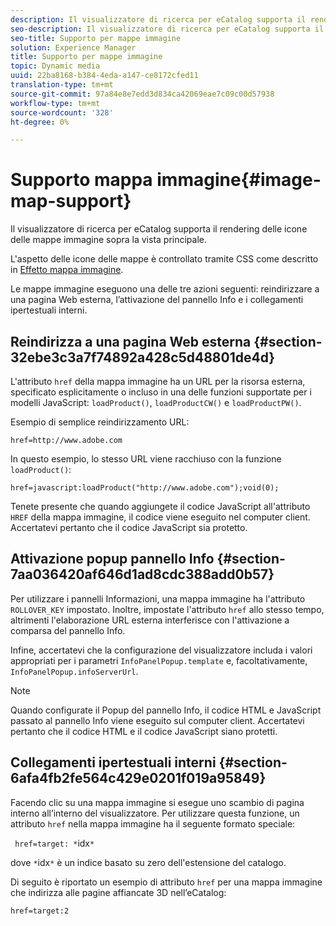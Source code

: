 ```yaml
---
description: Il visualizzatore di ricerca per eCatalog supporta il rendering delle icone delle mappe immagine sopra la vista principale.
seo-description: Il visualizzatore di ricerca per eCatalog supporta il rendering delle icone delle mappe immagine sopra la vista principale.
seo-title: Supporto per mappe immagine
solution: Experience Manager
title: Supporto per mappe immagine
topic: Dynamic media
uuid: 22ba8168-b384-4eda-a147-ce8172cfed11
translation-type: tm+mt
source-git-commit: 97a84e8e7edd3d834ca42069eae7c09c00d57938
workflow-type: tm+mt
source-wordcount: '328'
ht-degree: 0%

---
```



# Supporto mappa immagine{#image-map-support}

Il visualizzatore di ricerca per eCatalog supporta il rendering delle icone delle mappe immagine sopra la vista principale.

L&#39;aspetto delle icone delle mappe è controllato tramite CSS come descritto in [Effetto mappa immagine](../../c-html5-s7-aem-asset-viewers/c-html5-20-ecatalog-viewer-about/c-html5-20-ecatalog-viewer-customizingviewer/r-html5-ecatalog-viewer-20-customize-imagemapeffect.md#reference-261df27d1ed145c882b26b88e33a0289).

Le mappe immagine eseguono una delle tre azioni seguenti: reindirizzare a una pagina Web esterna, l’attivazione del pannello Info e i collegamenti ipertestuali interni.

## Reindirizza a una pagina Web esterna {#section-32ebe3c3a7f74892a428c5d48801de4d}

L&#39;attributo `href` della mappa immagine ha un URL per la risorsa esterna, specificato esplicitamente o incluso in una delle funzioni supportate per i modelli JavaScript: `loadProduct()`, `loadProductCW()` e `loadProductPW()`.

Esempio di semplice reindirizzamento URL:

`href=http://www.adobe.com`

In questo esempio, lo stesso URL viene racchiuso con la funzione `loadProduct()`:

`href=javascript:loadProduct("http://www.adobe.com");void(0);`

Tenete presente che quando aggiungete il codice JavaScript all&#39;attributo `HREF` della mappa immagine, il codice viene eseguito nel computer client. Accertatevi pertanto che il codice JavaScript sia protetto.

## Attivazione popup pannello Info {#section-7aa036420af646d1ad8cdc388add0b57}

Per utilizzare i pannelli Informazioni, una mappa immagine ha l&#39;attributo `ROLLOVER_KEY` impostato. Inoltre, impostate l&#39;attributo `href` allo stesso tempo, altrimenti l&#39;elaborazione URL esterna interferisce con l&#39;attivazione a comparsa del pannello Info.

Infine, accertatevi che la configurazione del visualizzatore includa i valori appropriati per i parametri `InfoPanelPopup.template` e, facoltativamente, `InfoPanelPopup.infoServerUrl`.

>[!NOTE]
>
>Quando configurate il Popup del pannello Info, il codice HTML e JavaScript passato al pannello Info viene eseguito sul computer client. Accertatevi pertanto che il codice HTML e il codice JavaScript siano protetti.

## Collegamenti ipertestuali interni {#section-6afa4fb2fe564c429e0201f019a95849}

Facendo clic su una mappa immagine si esegue uno scambio di pagina interno all’interno del visualizzatore. Per utilizzare questa funzione, un attributo `href` nella mappa immagine ha il seguente formato speciale:

` href=target: *`idx`*`

dove `*`idx`*` è un indice basato su zero dell&#39;estensione del catalogo.

Di seguito è riportato un esempio di attributo `href` per una mappa immagine che indirizza alle pagine affiancate 3D nell’eCatalog:

`href=target:2`
